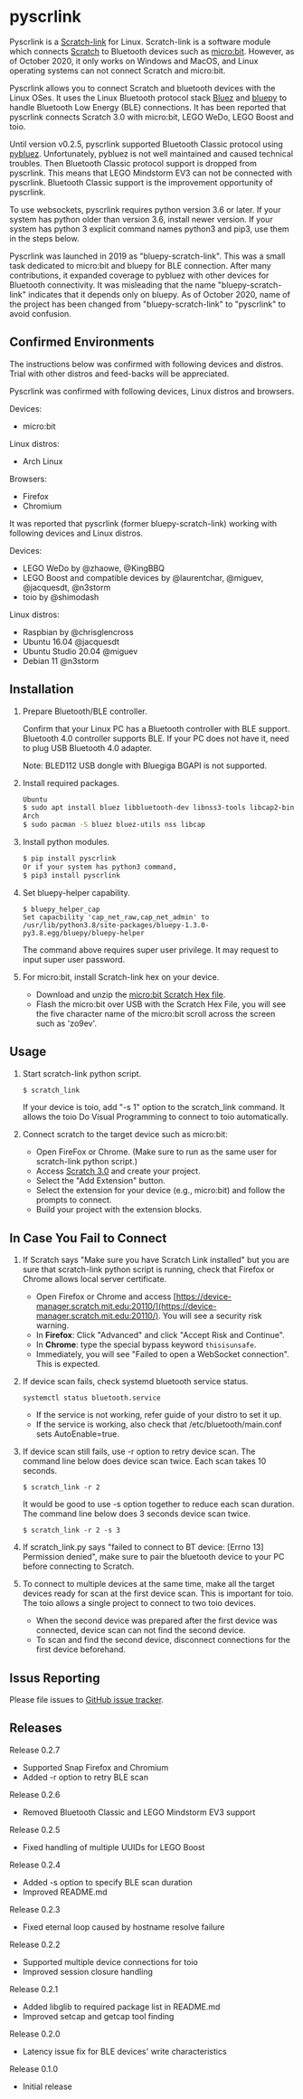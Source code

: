 # pyscrlink

Pyscrlink is a [Scratch-link](https://github.com/LLK/scratch-link) for Linux.
Scratch-link is a software module which connects
[Scratch](https://scratch.mit.edu/) to Bluetooth devices such as
[micro:bit](https://microbit.org/). However, as of October 2020, it only works
on Windows and MacOS, and Linux operating systems can not connect Scratch and
micro:bit.

Pyscrlink allows you to connect Scratch and bluetooth devices with the Linux
OSes. It uses the Linux Bluetooth protocol stack [Bluez](http://www.bluez.org/)
and [bluepy](https://github.com/IanHarvey/bluepy) to handle Bluetooth Low Energy
(BLE) connections. It has been reported that pyscrlink connects Scratch 3.0 with
micro:bit, LEGO WeDo, LEGO Boost and toio.

Until version v0.2.5, pyscrlink supported Bluetooth Classic protocol using
[pybluez](https://github.com/pybluez/pybluez). Unfortunately, pybluez is not
well maintained and caused technical troubles. Then Bluetooth Classic protocol
support is dropped from pyscrlink. This means that LEGO Mindstorm EV3 can not
be connected with pyscrlink. Bluetooth Classic support is the improvement
opportunity of pyscrlink.

To use websockets, pyscrlink requires python version 3.6 or later. If your
system has python older than version 3.6, install newer version. If your
system has python 3 explicit command names python3 and pip3, use them in the
steps below.

Pyscrlink was launched in 2019 as "bluepy-scratch-link". This was a small task
dedicated to micro:bit and bluepy for BLE connection. After many contributions,
it expanded coverage to pybluez with other devices for Bluetooth connectivity.
It was misleading that the name "bluepy-scratch-link" indicates that it depends
only on bluepy. As of October 2020, name of the project has been changed from
"bluepy-scratch-link" to "pyscrlink" to avoid confusion.

Confirmed Environments
----------------------
The instructions below was confirmed with following devices and distros.
Trial with other distros and feed-backs will be appreciated.

Pyscrlink was confirmed with following devices, Linux distros and browsers.

Devices:
* micro:bit

Linux distros:
* Arch Linux

Browsers:
* Firefox
* Chromium

It was reported that pyscrlink (former bluepy-scratch-link) working with
following devices and Linux distros.

Devices:
* LEGO WeDo by @zhaowe, @KingBBQ
* LEGO Boost and compatible devices by @laurentchar, @miguev, @jacquesdt, @n3storm
* toio by @shimodash

Linux distros:
* Raspbian by @chrisglencross
* Ubuntu 16.04 @jacquesdt
* Ubuntu Studio 20.04 @miguev
* Debian 11 @n3storm

Installation
------------
1. Prepare Bluetooth/BLE controller.

   Confirm that your Linux PC has a Bluetooth controller with BLE support.
   Bluetooth 4.0 controller supports BLE. If your PC does not have it, need
   to plug USB Bluetooth 4.0 adapter.

   Note: BLED112 USB dongle with Bluegiga BGAPI is not supported.

2. Install required packages.

    ```sh
    Ubuntu
    $ sudo apt install bluez libbluetooth-dev libnss3-tools libcap2-bin libglib2.0-dev
    Arch
    $ sudo pacman -S bluez bluez-utils nss libcap
    ```

3. Install python modules.

    ```sh
    $ pip install pyscrlink
    Or if your system has python3 command,
    $ pip3 install pyscrlink
    ```

4. Set bluepy-helper capability.

    ```
    $ bluepy_helper_cap
    Set capacbility 'cap_net_raw,cap_net_admin' to /usr/lib/python3.8/site-packages/bluepy-1.3.0-py3.8.egg/bluepy/bluepy-helper
    ```

    The command above requires super user privilege. It may request to input
    super user password.

5. For micro:bit, install Scratch-link hex on your device.

    * Download and unzip the [micro:bit Scratch Hex file](https://downloads.scratch.mit.edu/microbit/scratch-microbit-1.1.0.hex.zip).
    * Flash the micro:bit over USB with the Scratch Hex File, you will see the
      five character name of the micro:bit scroll across the screen such as
      'zo9ev'.

Usage
-----
1. Start scratch-link python script.
    ```sh
    $ scratch_link
    ```
    If your device is toio, add "-s 1" option to the scratch_link command. It
    allows the toio Do Visual Programming to connect to toio automatically.

2. Connect scratch to the target device such as micro:bit:
    * Open FireFox or Chrome. (Make sure to run as the same user for scratch-link python script.)
    * Access [Scratch 3.0](https://scratch.mit.edu/) and create your project.
    * Select the "Add Extension" button.
    * Select the extension for your device (e.g., micro:bit) and follow the prompts to connect.
    * Build your project with the extension blocks.

In Case You Fail to Connect
---------------------------

1. If Scratch says "Make sure you have Scratch Link installed" but you are sure
   that scratch-link python script is running, check that Firefox or Chrome
   allows local server certificate.
    * Open Firefox or Chrome and access [https://device-manager.scratch.mit.edu:20110/](https://device-manager.scratch.mit.edu:20110/). You will see a security risk warning.
    * In **Firefox**: Click "Advanced" and click "Accept Risk and Continue".
    * In **Chrome**: type the special bypass keyword `thisisunsafe`.
    * Immediately, you will see "Failed to open a WebSocket connection". This is expected.

2. If device scan fails, check systemd bluetooth service status.
    ```
    systemctl status bluetooth.service
    ```
    * If the service is not working, refer guide of your distro to set it up.
    * If the service is working, also check that /etc/bluetooth/main.conf sets AutoEnable=true.

3. If device scan still fails, use -r option to retry device scan.
    The command line below does device scan twice. Each scan takes 10 seconds.
    ```
    $ scratch_link -r 2
    ```
    It would be good to use -s option together to reduce each scan duration.
    The command line below does 3 seconds device scan twice.

    ```
    $ scratch_link -r 2 -s 3
    ```

4. If scratch_link.py says "failed to connect to BT device: [Errno 13] Permission denied",
   make sure to pair the bluetooth device to your PC before connecting to Scratch.

5. To connect to multiple devices at the same time, make all the target devices
   ready for scan at the first device scan. This is important for toio. The toio
   allows a single project to connect to two toio devices.
   * When the second device was prepared after the first device was connected, device scan can not find the second device.
   * To scan and find the second device, disconnect connections for the first device beforehand.

Issus Reporting
---------------

Please file issues to [GitHub issue tracker](https://github.com/kawasaki/pyscrlink/issues).

Releases
--------

Release 0.2.7

* Supported Snap Firefox and Chromium
* Added -r option to retry BLE scan

Release 0.2.6

* Removed Bluetooth Classic and LEGO Mindstorm EV3 support

Release 0.2.5

* Fixed handling of multiple UUIDs for LEGO Boost

Release 0.2.4

* Added -s option to specify BLE scan duration
* Improved README.md

Release 0.2.3

* Fixed eternal loop caused by hostname resolve failure

Release 0.2.2

* Supported multiple device connections for toio
* Improved session closure handling

Release 0.2.1

* Added libglib to required package list in README.md
* Improved setcap and getcap tool finding

Release 0.2.0

* Latency issue fix for BLE devices' write characteristics

Release 0.1.0

* Initial release
